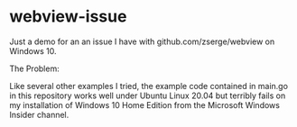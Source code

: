 # webview-issue
Just a demo for an an issue I have with github.com/zserge/webview on Windows 10.

The Problem:

Like several other examples I tried, the example code contained in main.go in this repository works well under Ubuntu Linux 20.04 but terribly fails on my installation of Windows 10 Home Edition from the Microsoft Windows Insider channel.

